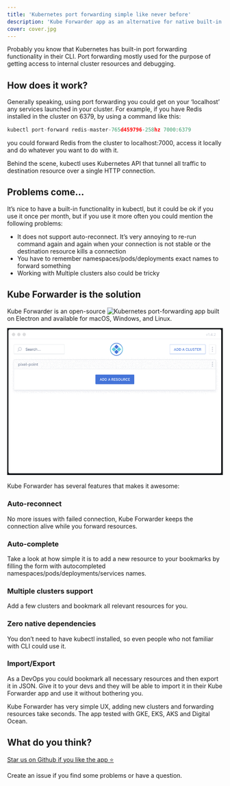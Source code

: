 ```yaml
---
title: 'Kubernetes port forwarding simple like never before'
description: 'Kube Forwarder app as an alternative for native built-in Kubernetes port forwarding.'
cover: cover.jpg
---
```


Probably you know that Kubernetes has built-in port forwarding functionality in their CLI. Port forwarding mostly used for the purpose of getting access to internal cluster resources and debugging.

## How does it work?

Generally speaking, using port forwarding you could get on your ‘localhost’ any services launched in your cluster. For example, if you have Redis installed in the cluster on 6379, by using a command like this:

```javascript
kubectl port-forward redis-master-765d459796-258hz 7000:6379
```

you could forward Redis from the cluster to localhost:7000, access it locally and do whatever you want to do with it.

Behind the scene, kubectl uses Kubernetes API that tunnel all traffic to destination resource over a single HTTP connection.

## Problems come…

It’s nice to have a built-in functionality in kubectl, but it could be ok if you use it once per month, but if you use it more often you could mention the following problems:

- It does not support auto-reconnect. It’s very annoying to re-run command again and again when your connection is not stable or the destination resource kills a connection
- You have to remember namespaces/pods/deployments exact names to forward something
- Working with Multiple clusters also could be tricky

## Kube Forwarder is the solution

Kube Forwarder is an open-source ![Kubernetes port-forwarding app](https://kube-forwarder.pixelpoint.io/) built on Electron and available for macOS, Windows, and Linux.

![Kube Forwarder](picture1.gif)

Kube Forwarder has several features that makes it awesome:

### Auto-reconnect

No more issues with failed connection, Kube Forwarder keeps the connection alive while you forward resources.

### Auto-complete

Take a look at how simple it is to add a new resource to your bookmarks by filling the form with autocompleted namespaces/pods/deployments/services names.

### Multiple clusters support

Add a few clusters and bookmark all relevant resources for you.

### Zero native dependencies

You don’t need to have kubectl installed, so even people who not familiar with CLI could use it.

### Import/Export

As a DevOps you could bookmark all necessary resources and then export it in JSON. Give it to your devs and they will be able to import it in their Kube Forwarder app and use it without bothering you.

Kube Forwarder has very simple UX, adding new clusters and forwarding resources take seconds. The app tested with GKE, EKS, AKS and Digital Ocean.

## What do you think?

[Star us on Github if you like the app ⭐](https://github.com/pixel-point/kube-forwarder)

Create an issue if you find some problems or have a question.
